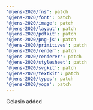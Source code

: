 ```yaml
---
'@jens-2020/fns': patch
'@jens-2020/font': patch
'@jens-2020/image': patch
'@jens-2020/layout': patch
'@jens-2020/pdfkit': patch
'@jens-2020/png-js': patch
'@jens-2020/primitives': patch
'@jens-2020/render': patch
'@jens-2020/renderer': patch
'@jens-2020/stylesheet': patch
'@jens-2020/svgkit': patch
'@jens-2020/textkit': patch
'@jens-2020/types': patch
'@jens-2020/yoga': patch
---
```


Gelasio added
